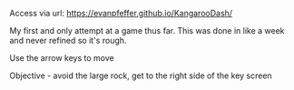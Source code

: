 Access via url: https://evanpfeffer.github.io/KangarooDash/

My first and only attempt at a game thus far. This was done in like a week and never refined so it's rough. 

Use the arrow keys to move

Objective - avoid the large rock, get to the right side of the key screen
